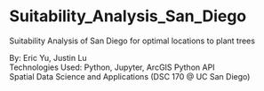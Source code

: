 # Suitability_Analysis_San_Diego
Suitability Analysis of San Diego for optimal locations to plant trees <br>

By: Eric Yu, Justin Lu <br>
Technologies Used: Python, Jupyter, ArcGIS Python API <br>
Spatial Data Science and Applications (DSC 170 @ UC San Diego)
